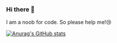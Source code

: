 ### Hi there 👋

<!--
**Errant404/Errant404** is a ✨ _special_ ✨ repository because its `README.md` (this file) appears on your GitHub profile.

Here are some ideas to get you started:

- 🔭 I’m currently working on ...
- 🌱 I’m currently learning ...
- 👯 I’m looking to collaborate on ...
- 🤔 I’m looking for help with ...
- 💬 Ask me about ...
- 📫 How to reach me: ...
- 😄 Pronouns: ...
- ⚡ Fun fact: ...
-->I am a noob for code. So please help me!😢
[![Anurag's GitHub stats](https://github-readme-stats.vercel.app/api?username=errant404)](https://github.com/anuraghazra/github-readme-stats)
